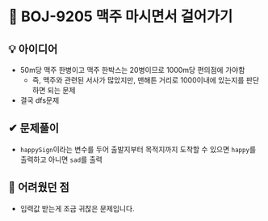 # 🔎 BOJ-9205 맥주 마시면서 걸어가기
## 💡 아이디어
- 50m당 맥주 한병이고 맥주 한박스는 20병이므로 1000m당 편의점에 가야함
    - 즉, 맥주와 관련된 서사가 많았지만, 맨해튼 거리로 1000이내에 있는지를 판단하면 되는 문제
- 결국 dfs문제
## ✔ 문제풀이
- `happySign`이라는 변수를 두어 출발지부터 목적지까지 도착할 수 있으면 `happy`를 출력하고 아니면 `sad`를 출력

## 🤕 어려웠던 점
- 입력값 받는게 조금 귀찮은 문제입니다.